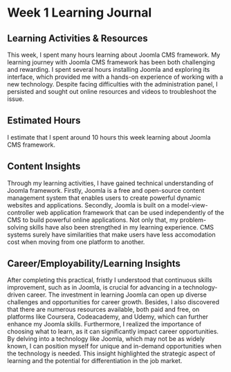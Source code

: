# Week 1 Learning Journal
## Learning Activities & Resources
This week, I spent many hours learning about Joomla CMS framework. My learning journey with Joomla CMS framework has been both challenging and rewarding. I spent several hours installing Joomla and exploring its interface, which provided me with a hands-on experience of working with a new technology. Despite facing difficulties with the administration panel, I persisted and sought out online resources and videos to troubleshoot the issue. 

## Estimated Hours
I estimate that I spent around 10 hours this week learning about Joomla CMS framework.

## Content Insights
Through my learning activities, I have gained technical understanding of Joomla framework. Firstly, Joomla is a free and open-source content management system that enables users to create powerful dynamic websites and applications. Secondly, Joomla is built on a model-view-controller web application framework that can be used independently of the CMS to build powerful online applications. Not only that, my problem-solving skills have also been strengthed in my learning experience. CMS systems surely have similarities that make users have less accomodation cost when moving from one platform to another. 

## Career/Employability/Learning Insights 
After completing this practical, fristly I understood that continuous skills improvement, such as in Joomla, is crucial for advancing in a technology-driven career. The investment in learning Joomla can open up diverse challenges and opportunities for career growth. Besides, I also discovered that there are numerous resources available, both paid and free, on platforms like Coursera, Codeacademy, and Udemy, which can further enhance my Joomla skills. Furthermore, I realized the importance of choosing what to learn, as it can significantly impact career opportunities. By delving into a technology like Joomla, which may not be as widely known, I can position myself for unique and in-demand opportunities when the technology is needed. This insight highlighted the strategic aspect of learning and the potential for differentiation in the job market.